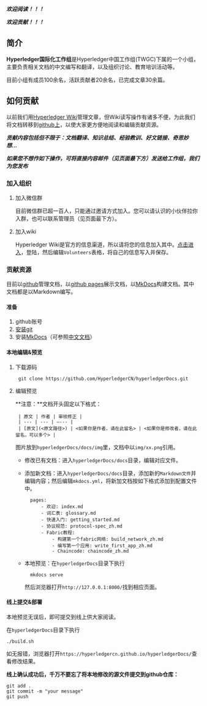 ***欢迎阅读！！！***


***欢迎贡献！！！***

## 简介

**Hyperledger国际化工作组**是Hyperledger中国工作组(TWGC)下属的一个小组，主要负责相关文档的中文编写和翻译，以及组织讨论、教育培训活动等。

目前小组有成员100余名，活跃贡献者20余名，已完成文章30余篇。

## 如何贡献

以前我们用[Hyperledger Wiki](https://wiki.hyperledger.org/groups/twgc/team_ie)管理文章，但Wiki读写操作有诸多不便，为此我们将文档转移到[github上](https://github.com/HyperledgerCN/hyperledgerDocs)，以使大家更方便地阅读和编辑贡献资源。

***贡献内容包括但不限于：文档翻译、知识总结、经验教训、好文链接、奇思妙想...***

***如果您不想作如下操作，可将直接内容邮件（见页面最下方）发送给工作组，我们为您发布***

### 加入组织

1. 加入微信群

    目前微信群已超一百人，只能通过邀请方式加入。您可以请认识的小伙伴拉你入群，也可以联系管理员（见页面最下方）。

2. 加入wiki

    Hyperledger Wiki是官方的信息渠道，所以请将您的信息加入其中。[点击进入](https://wiki.hyperledger.org/groups/twgc/team_ie)，登陆，然后编辑`Volunteers`表格，将自己的信息写入并保存。

### 贡献资源

目前以[github](https://github.com)管理文档，以[github pages](https://pages.github.com/)展示文档，以[MkDocs](http://www.mkdocs.org/)构建文档。其中文档都是以Markdown编写。

#### 准备

1. github账号
2. [安装git](https://git-scm.com/book/zh/v1/%E8%B5%B7%E6%AD%A5-%E5%AE%89%E8%A3%85-Git)
3. 安装[MkDocs](http://www.mkdocs.org/)（可参照[中文文档](http://markdown-docs-zh.readthedocs.io/zh_CN/latest/)）

#### 本地编辑&预览

1. 下载源码

        git clone https://github.com/HyperledgerCN/hyperledgerDocs.git

2. 编辑预览

    **注意：**文档开头固定以下格式：


        | 原文 | 作者 | 审核修正 |
        | --- | --- | —--- |
        | [原文](<原文路径>) | <如果你是作者，请在此留名> | <如果你是修改者，请在此留名，可以多个> |
    
    图片放到`hyperledgerDocs/docs/img`里，文档中以`img/xx.png`引用。

    * 修改已有文档：进入`hyperledgerDocs/docs`目录，编辑对应文件。

    * 添加新文档：进入`hyperledgerDocs/docs`目录，添加新的`Markdown文件`并编辑内容；然后编辑`mkdocs.yml`，将新加文档按如下格式添加到配置文件中。

            pages:
                - 欢迎: index.md
                - 词汇表: glossary.md
                - 快速入门: getting_started.md
                - 协议规范: protocol-spec_zh.md
                - Fabric教程:
                    - 构建第一个fabric网络: build_network_zh.md
                    - 编写第一个应用: write_first_app_zh.md
                    - Chaincode: chaincode_zh.md
    
    * 本地预览：在`hyperledgerDocs`目录下执行
    
            mkdocs serve
        
        然后浏览器打开`http://127.0.0.1:8000/`找到相应页面。

#### 线上提交&部署

本地预览无误后，即可提交到线上供大家阅读。

在`hyperledgerDocs`目录下执行
    
    ./build.sh

如无报错，浏览器打开`https://hyperledgercn.github.io/hyperledgerDocs/`查看修改结果。

**线上确认成功后，千万不要忘了将本地修改的源文件提交到github仓库：**

    git add .
    git commit -m "your message"
    git push